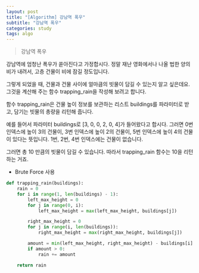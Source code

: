 ```yaml
---
layout: post
title: "[Algorithm] 강남역 폭우"
subtitle: "강남역 폭우"
categories: study
tags: algo
---
```

> 강남역 폭우

강남역에 엄청난 폭우가 쏟아진다고 가정합시다. 정말 재난 영화에서나 나올 법한 양의 비가 내려서, 고층 건물이 비에 잠길 정도입니다.  

그렇게 되었을 때, 건물과 건물 사이에 얼마큼의 빗물이 담길 수 있는지 알고 싶은데요. 그것을 계산해 주는 함수 trapping_rain을 작성해 보려고 합니다.  

함수 trapping_rain은 건물 높이 정보를 보관하는 리스트 buildings를 파라미터로 받고, 담기는 빗물의 총량을 리턴해 줍니다.  

예를 들어서 파라미터 buildings로 [3, 0, 0, 2, 0, 4]가 들어왔다고 합시다. 그러면 0번 인덱스에 높이 3의 건물이, 3번 인덱스에 높이 2의 건물이, 5번 인덱스에 높이 4의 건물이 있다는 뜻입니다. 1번, 2번, 4번 인덱스에는 건물이 없습니다.  

그러면 총 10 만큼의 빗물이 담길 수 있습니다. 따라서 trapping_rain 함수는 10을 리턴하는 거죠.  



- Brute Force 사용

```python
def trapping_rain(buildings):
    rain = 0
    for i in range(1, len(buildings) - 1):
        left_max_height = 0
        for j in range(0, i):
            left_max_height = max(left_max_height, buildings[j])

        right_max_height = 0
        for j in range(i, len(buildings)):
            right_max_height = max(right_max_height, buildings[j])

        amount = min(left_max_height, right_max_height) - buildings[i]
        if amount > 0:
            rain += amount

    return rain
```